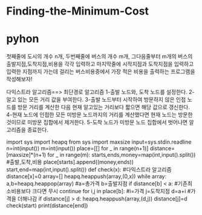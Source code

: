# Finding-the-Minimum-Cost
# pyhon
첫째줄에 도시의 개수 n개, 두번째줄에 버스의 개수 m개, 그다음줄부터 m개의 버스의 출발지점,도착지점,비용을 각각 입력하고 마지막줄에 시작지점과 도착지점을 입력하고 입력한 지점까지 가는데 걸리는 버스비용중에서 가장 적은 비용을 출력하는 프로그램을 작성해보자!


다익스트라 알고리즘==> 최단경로 알고리즘
1-출발 노드와, 도착 노드를 설정한다.
2-알고 있는 모든 거리 값을 부여한다.
3-출발 노드부터 시작하여 방문하지 않은 인접 노드를 방문 거리를 계산한 다음 현재 알고있는 거리보다 짧으면 해당 값으로 갱신한다.
4-현재 노드에 인접한 모든 미방문 노드까지의 거리를 계산했다면 현재 노드는 방문한 것이므로 미방문 집합에서 제거한다.
5-도착 노드가 미방문 노드 집합에서 벗어나면 알고리즘을 종료한다.


import sys
import heapq
from sys import maxsize
input=sys.stdin.readline
n=int(input())
m=int(input())
place=[[] for _ in range(n+1)]
distance=[maxsize]*(n+1)
for _ in range(m):
  starts,ends,money=map(int,input().split()) #출발,도착,비용
  place[starts].append((money,ends))
start,end=map(int,input().split())
def check(x): #다익스트라 알고리즘 
  distance[x]=0
  array=[]
  heapq.heappush(array,(0,x))
  while array:
    a,b=heapq.heappop(array) #a=총가격 b=출발지점 
    if distance[b] < a: #기존최소비용보다 크다면 무시 
      continue
    for i,j in place[b]: #i=가격 j=도착지점
      d=a+i #가격을 더해나감 
      if distance[j] > d:
        heapq.heappush(array,(d,j))
        distance[j]=d       
check(start)
print(distance[end])
